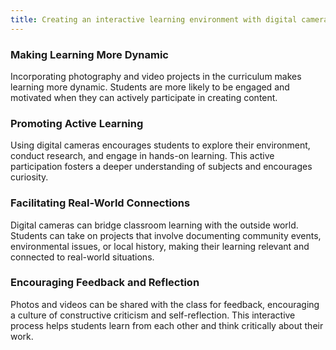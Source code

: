 ```yaml
---
title: Creating an interactive learning environment with digital camera
---
```


### Making Learning More Dynamic

Incorporating photography and video projects in the curriculum makes learning more dynamic. Students are more likely to be engaged and motivated when they can actively participate in creating content.

### Promoting Active Learning

Using digital cameras encourages students to explore their environment, conduct research, and engage in hands-on learning. This active participation fosters a deeper understanding of subjects and encourages curiosity.

### Facilitating Real-World Connections

Digital cameras can bridge classroom learning with the outside world. Students can take on projects that involve documenting community events, environmental issues, or local history, making their learning relevant and connected to real-world situations.

### Encouraging Feedback and Reflection

Photos and videos can be shared with the class for feedback, encouraging a culture of constructive criticism and self-reflection. This interactive process helps students learn from each other and think critically about their work.
